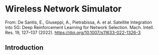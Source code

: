 # Wireless Network Simulator  

From:
De Santis, E., Giuseppi, A., Pietrabissa, A. et al. Satellite Integration into 5G: Deep Reinforcement Learning for Network Selection. Mach. Intell. Res. 19, 127–137 (2022). https://doi.org/10.1007/s11633-022-1326-3


## Introduction

